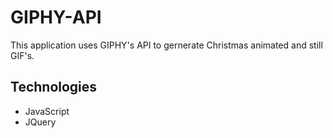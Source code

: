 # GIPHY-API
This application uses GIPHY's API to gernerate Christmas animated and still GIF's. 


## Technologies
- JavaScript
- JQuery
